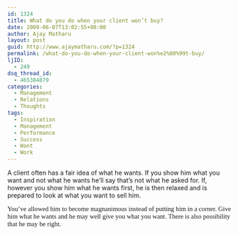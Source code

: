 ```yaml
---
id: 1324
title: What do you do when your client won’t buy?
date: 2009-06-07T13:02:55+00:00
author: Ajay Matharu
layout: post
guid: http://www.ajaymatharu.com/?p=1324
permalink: /what-do-you-do-when-your-client-won%e2%80%99t-buy/
ljID:
  - 249
dsq_thread_id:
  - 465384879
categories:
  - Management
  - Relations
  - Thoughts
tags:
  - Inspiration
  - Management
  - Performance
  - Success
  - Want
  - Work
---
```

<p class="MsoNormal">
  A client often has a fair idea of what he wants. If you show him what you want and not what he wants he’ll say that’s not what he asked for. If, however you show him what he wants first, he is then relaxed and is prepared to look at what you want to sell him.
</p>

<span style="font-size: 11pt; line-height: 115%; font-family: &quot;Calibri&quot;,&quot;sans-serif&quot;;">You’ve allowed him to become magnanimous instead of putting him in a corner. Give him what he wants and he may well give you what you want. There is also possibility that he may be right.</span>